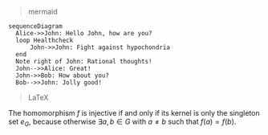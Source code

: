 > mermaid

``` mermaid
sequenceDiagram
  Alice->>John: Hello John, how are you?
  loop Healthcheck
      John->>John: Fight against hypochondria
  end
  Note right of John: Rational thoughts!
  John-->>Alice: Great!
  John->>Bob: How about you?
  Bob-->>John: Jolly good!
```

> LaTeX

The homomorphism $f$ is injective if and only if its kernel is only the 
singleton set $e_G$, because otherwise $\exists a,b\in G$ with $a\neq b$ such 
that $f(a)=f(b)$.
